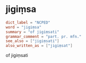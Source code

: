 # jigiṃsa

``` toml
dict_label = "NCPED"
word = "jigiṃsa"
summary = "of jigiṃsati"
grammar_comment = "part. pr. mfn."
see_also = ["jigiṃsati"]
also_written_as = ["jigiṃsat"]
```

of jigiṃsati


